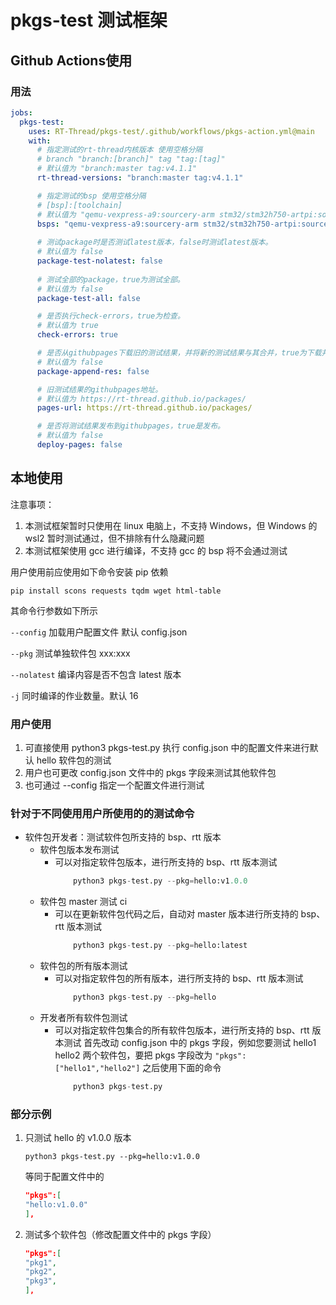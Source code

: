 # pkgs-test 测试框架

## Github Actions使用

### 用法

``` yml
jobs:
  pkgs-test:
    uses: RT-Thread/pkgs-test/.github/workflows/pkgs-action.yml@main
    with:
      # 指定测试的rt-thread内核版本 使用空格分隔
      # branch "branch:[branch]" tag "tag:[tag]"
      # 默认值为 "branch:master tag:v4.1.1"
      rt-thread-versions: "branch:master tag:v4.1.1"

      # 指定测试的bsp 使用空格分隔
      # [bsp]:[toolchain]
      # 默认值为 "qemu-vexpress-a9:sourcery-arm stm32/stm32h750-artpi:sourcery-arm k210:sourcery-riscv-none-embed"
      bsps: "qemu-vexpress-a9:sourcery-arm stm32/stm32h750-artpi:sourcery-arm k210:sourcery-riscv-none-embed"
      
      # 测试package时是否测试latest版本，false时测试latest版本。
      # 默认值为 false
      package-test-nolatest: false
      
      # 测试全部的package，true为测试全部。
      # 默认值为 false
      package-test-all: false

      # 是否执行check-errors，true为检查。
      # 默认值为 true
      check-errors: true

      # 是否从githubpages下载旧的测试结果，并将新的测试结果与其合并，true为下载并合并。
      # 默认值为 false
      package-append-res: false

      # 旧测试结果的githubpages地址。
      # 默认值为 https://rt-thread.github.io/packages/
      pages-url: https://rt-thread.github.io/packages/

      # 是否将测试结果发布到githubpages，true是发布。
      # 默认值为 false
      deploy-pages: false
```

## 本地使用
注意事项：
1. 本测试框架暂时只使用在 linux 电脑上，不支持 Windows，但 Windows 的 wsl2 暂时测试通过，但不排除有什么隐藏问题
2. 本测试框架使用 gcc 进行编译，不支持 gcc 的 bsp 将不会通过测试

用户使用前应使用如下命令安装 pip 依赖

```shell
pip install scons requests tqdm wget html-table
```

其命令行参数如下所示

`--config` 加载用户配置文件 默认 config.json

`--pkg` 测试单独软件包 xxx:xxx

`--nolatest` 编译内容是否不包含 latest 版本

`-j` 同时编译的作业数量。默认 16

### 用户使用

1. 可直接使用 python3 pkgs-test.py 执行 config.json 中的配置文件来进行默认 hello 软件包的测试
2. 用户也可更改 config.json 文件中的 pkgs 字段来测试其他软件包
3. 也可通过 --config 指定一个配置文件进行测试

### 针对于不同使用用户所使用的的测试命令
- 软件包开发者：测试软件包所支持的 bsp、rtt 版本
  - 软件包版本发布测试
    - 可以对指定软件包版本，进行所支持的 bsp、rtt 版本测试
        ```python
            python3 pkgs-test.py --pkg=hello:v1.0.0
        ```
  - 软件包 master 测试 ci
    - 可以在更新软件包代码之后，自动对 master 版本进行所支持的 bsp、rtt 版本测试
        ```python
            python3 pkgs-test.py --pkg=hello:latest
        ```
  - 软件包的所有版本测试
    - 可以对指定软件包的所有版本，进行所支持的 bsp、rtt 版本测试
        ```python
            python3 pkgs-test.py --pkg=hello
        ```
  - 开发者所有软件包测试
    - 可以对指定软件包集合的所有软件包版本，进行所支持的 bsp、rtt 版本测试
        首先改动 config.json 中的 pkgs 字段，例如您要测试 hello1 hello2 两个软件包，要把 pkgs 字段改为 `"pkgs":["hello1","hello2"]`
        之后使用下面的命令
        ```python
            python3 pkgs-test.py
        ```

### 部分示例

1. 只测试 hello 的 v1.0.0 版本
    ```shell
    python3 pkgs-test.py --pkg=hello:v1.0.0
    ```
   等同于配置文件中的
    ```json
    "pkgs":[
    "hello:v1.0.0"
    ],
    ```
2. 测试多个软件包（修改配置文件中的 pkgs 字段）
    ```json
    "pkgs":[
    "pkg1",
    "pkg2",
    "pkg3",
    ],
    ```
